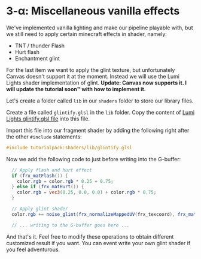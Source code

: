 # 3-α: Miscellaneous vanilla effects

We've implemented vanilla lighting and make our pipeline playable with, but we still need to apply certain minecraft effects in shader, namely:
* TNT / thunder Flash
* Hurt flash
* Enchantment glint

For the last item we want to apply the glint texture, but unfortunately Canvas doesn't support it at the moment. Instead we will use the Lumi Lights shader implementation of glint. **Update: Canvas now supports it. I will update the tutorial soon™ with how to implement it.**

Let's create a folder called `lib` in our `shaders` folder to store our library files.

Create a file called `glintify.glsl` in the `lib` folder. Copy the content of [Lumi Lights glintify.glsl file](https://github.com/spiralhalo/LumiLights/blob/wip/assets/lumi/shaders/lib/glintify.glsl) into this file.

Import this file into our fragment shader by adding the following right after the other `#include` statements:
```glsl
#include tutorialpack:shaders/lib/glintify.glsl
```

Now we add the following code to just before writing into the G-buffer:

```glsl
  // Apply flash and hurt effect
  if (frx_matFlash()) {
    color.rgb = color.rgb * 0.25 + 0.75;
  } else if (frx_matHurt()) {
    color.rgb = vec3(0.25, 0.0, 0.0) + color.rgb * 0.75;
  }

  // Apply glint shader
  color.rgb += noise_glint(frx_normalizeMappedUV(frx_texcoord), frx_matGlint());

  // ... writing to the G-buffer goes here ...
```

And that's it. Feel free to modify these operations to obtain different customized result if you want. You can event write your own glint shader if you feel adventurous.
